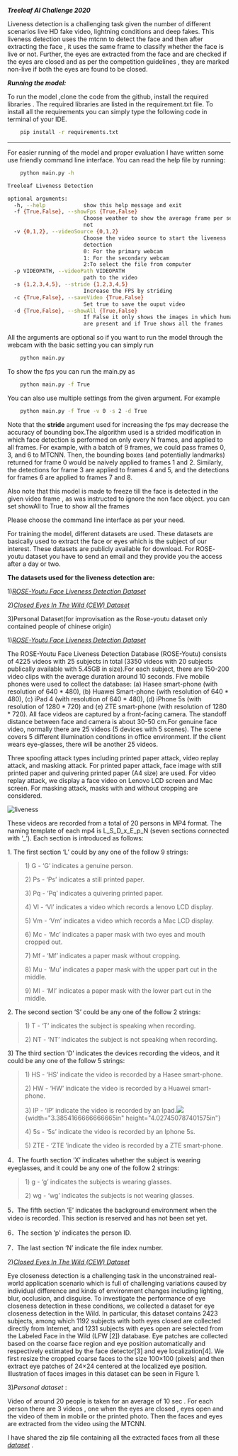 ***Treeleaf AI Challenge 2020***

Liveness detection is a challenging task given the number of different
scenarios live HD fake video, lightning conditions and deep fakes. This
liveness detection uses the mtcnn to detect the face and then after
extracting the face , it uses the same frame to classify whether the
face is live or not. Further, the eyes are extracted from the face and
are checked if the eyes are closed and as per the competition guidelines
, they are marked non-live if both the eyes are found to be closed.

***Running the model:***

To run the model ,clone the code from the github, install the
required libraries . The required libraries are listed in the
requirement.txt file. To install all the requirements you can simply
type the following code in terminal of your IDE.

<!-- Github Markdown -->

<!-- Code Blocks -->
```bash
    pip install -r requirements.txt 

```
---------------------------------

For easier running of the model and proper evaluation I have written
some use friendly command line interface. You can read the help file by
running:

<!-- Github Markdown -->

<!-- Code Blocks -->
```bash
    python main.py -h

```

<!-- Code Blocks -->
```bash
Treeleaf Liveness Detection

optional arguments:
  -h, --help            show this help message and exit
  -f {True,False}, --showFps {True,False}
                        Choose weather to show the average frame per second or
                        not
  -v {0,1,2}, --videoSource {0,1,2}
                        Choose the video source to start the liveness
                        detection 
                        0: For the primary webcam
                        1: For the secondary webcam 
                        2:To select the file from computer
  -p VIDEOPATH, --videoPath VIDEOPATH
                        path to the video
  -s {1,2,3,4,5}, --stride {1,2,3,4,5}
                        Increase the FPS by striding
  -c {True,False}, --saveVideo {True,False}
                        Set true to save the ouput video
  -d {True,False}, --showAll {True,False}
                        If False it only shows the images in which human faces
                        are present and if True shows all the frames
```
                                

All the arguments are optional so if you want to run the model through
the webcam with the basic setting you can simply run
<!-- Code Blocks -->
```bash
    python main.py

```
To show the fps you can run the main.py as
<!-- Code Blocks -->
```bash
    python main.py -f True

```
  

You can also use multiple settings from the given argument. For example
<!-- Code Blocks -->
```bash
    python main.py -f True -v 0 -s 2 -d True

```

Note that the **stride** argument used for increasing the fps may decrease the
accuracy of bounding box.The algorithm used is a strided modification 
in which face detection is performed on only every N frames, and
applied to all frames. For example, with a batch of 9 frames, we could
pass frames 0, 3, and 6 to MTCNN. Then, the bounding boxes (and
potentially landmarks) returned for frame 0 would be naively applied to
frames 1 and 2. Similarly, the detections for frame 3 are applied to
frames 4 and 5, and the detections for frames 6 are applied to frames 7
and 8.

Also note that this model is made to freeze till the face is detected in
the given video frame , as was instructed to ignore the non face object.
you can set showAll to True to show all the frames

Please choose the command line interface as per your need.

For training the model, different datasets are used. These datasets are
basically used to extract the face or eyes which is the subject of our
interest. These datasets are publicly available for download. For ROSE-
youtu dataset you have to send an email and they provide you the access
after a day or two.

**The datasets used for the liveness detection are:**

1)[*ROSE-Youtu Face Liveness Detection
Dataset*](http://rose1.ntu.edu.sg/datasets/faceLivenessDetection.asp)

2)[*Closed Eyes In The Wild (CEW)
Dataset*](http://parnec.nuaa.edu.cn/_upload/tpl/02/db/731/template731/pages/xtan/ClosedEyeDatabases.html)

3)Personal Dataset(for improvisation as the Rose-youtu dataset only
contained people of chinese origin)

1)[*ROSE-Youtu Face Liveness Detection
Dataset*](http://rose1.ntu.edu.sg/datasets/faceLivenessDetection.asp)

The ROSE-Youtu Face Liveness Detection Database (ROSE-Youtu) consists of
4225 videos with 25 subjects in total (3350 videos with 20 subjects
publically available with 5.45GB in size).For each subject, there are
150-200 video clips with the average duration around 10 seconds. Five
mobile phones were used to collect the database: (a) Hasee smart-phone
(with resolution of 640 \* 480), (b) Huawei Smart-phone (with resolution
of 640 \* 480), (c) iPad 4 (with resolution of 640 \* 480), (d) iPhone
5s (with resolution of 1280 \* 720) and (e) ZTE smart-phone (with
resolution of 1280 \* 720). All face videos are captured by a
front-facing camera. The standoff distance between face and camera is
about 30-50 cm.For genuine face video, normally there are 25 videos (5
devices with 5 scenes). The scene covers 5 different illumination
conditions in office environment. If the client wears eye-glasses, there
will be another 25 videos.

Three spoofing attack types including printed paper attack, video replay
attack, and masking attack. For printed paper attack, face image with
still printed paper and quivering printed paper (A4 size) are used. For
video replay attack, we display a face video on Lenovo LCD screen and
Mac screen. For masking attack, masks with and without cropping are
considered.
<!--Images-->
![liveness](liveness.png)


These videos are recorded from a total of 20 persons in MP4 format. The
naming template of each mp4 is L\_S\_D\_x\_E\_p\_N (seven sections
connected with ‘\_’). Each section is introduced as follows:

1\. The first section ‘L’ could by any one of the follow 9 strings:

> 1\) G - ‘G’ indicates a genuine person.
>
>2\) Ps - ‘Ps’ indicates a still printed paper.
>
>3\) Pq - ‘Pq’ indicates a quivering printed paper.
>
>4\) Vl - ‘Vl’ indicates a video which records a lenovo LCD display.
>
>5\) Vm - ‘Vm’ indicates a video which records a Mac LCD display.
>
>6\) Mc - ‘Mc’ indicates a paper mask with two eyes and mouth cropped out.
>
>7\) Mf - ‘Mf’ indicates a paper mask without cropping.
>
>8\) Mu - ‘Mu’ indicates a paper mask with the upper part cut in the
>middle.
>
>9\) Ml - ‘Ml’ indicates a paper mask with the lower part cut in the
>middle.

2\. The second section ‘S’ could be any one of the follow 2 strings:

> 1\) T - ‘T’ indicates the subject is speaking when recording.
>
> 2\) NT - ‘NT’ indicates the subject is not speaking when recording.

3\) The third section ‘D’ indicates the devices recording the videos, and
it could be any one of the follow 5 strings:

> 1\) HS - ‘HS’ indicate the video is recorded by a Hasee smart-phone.
>
> 2\) HW - ‘HW’ indicate the video is recorded by a Huawei smart-phone.
>
> 3\) IP - ‘IP’ indicate the video is recorded by an
> Ipad.![](media/image1.png){width="3.3854166666666665in"
> height="4.027450787401575in"}
>
> 4\) 5s - ‘5s’ indicate the video is recorded by an Iphone 5s.
>
> 5\) ZTE - ‘ZTE ’indicate the video is recorded by a ZTE smart-phone.

4．The fourth section ‘X’ indicates whether the subject is wearing
eyeglasses, and it could be any one of the follow 2 strings:

> 1\) g - ‘g’ indicates the subjects is wearing glasses.
>
> 2\) wg - ‘wg’ indicates the subjects is not wearing glasses.

5．The fifth section ‘E’ indicates the background environment when the
video is recorded. This section is reserved and has not been set yet.

6．The section ‘p’ indicates the person ID.

7．The last section ‘N’ indicate the file index number.

2)[*Closed Eyes In The Wild (CEW)
Dataset*](http://parnec.nuaa.edu.cn/_upload/tpl/02/db/731/template731/pages/xtan/ClosedEyeDatabases.html)

Eye closeness detection is a challenging task in the unconstrained
real-world application scenario which is full of challenging variations
caused by individual difference and kinds of environment changes
including lighting, blur, occlusion, and disguise. To investigate the
performance of eye closeness detection in these conditions, we collected
a dataset for eye closeness detection in the Wild. In particular, this
dataset contains 2423 subjects, among which 1192 subjects with both eyes
closed are collected directly from Internet, and 1231 subjects with eyes
open are selected from the Labeled Face in the Wild (LFW \[2\])
database. Eye patches are collected based on the coarse face region and
eye position automatically and respectively estimated by the face
detector\[3\] and eye localization\[4\]. We first resize the cropped
coarse faces to the size 100×100 (pixels) and then extract eye patches
of 24×24 centered at the localized eye position. Illustration of faces
images in this dataset can be seen in Figure 1.

3)*Personal dataset* :

Video of around 20 people is taken for an average of 10 sec . For each
person there are 3 videos , one when the eyes are closed , eyes open and
the video of them in mobile or the printed photo. Then the faces and
eyes are extracted from the video using the MTCNN.

I have shared the zip file containing all the extracted faces from all
these
[*dataset*](https://drive.google.com/file/d/1eSh399jNkTCqggIkzM3HC2XWnZc8ZcM6/view?usp=sharing)
.
